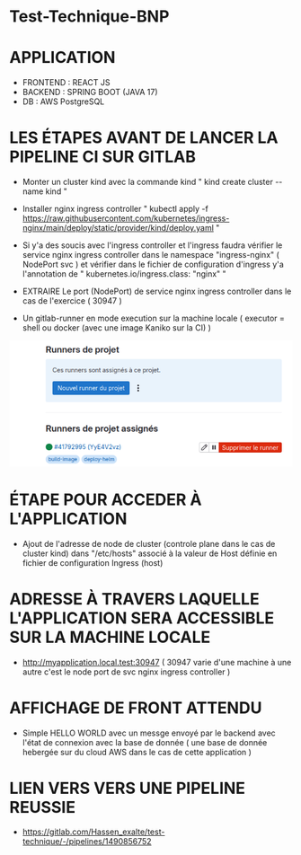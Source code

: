 # Test-Technique-BNP

# APPLICATION 

- FRONTEND : REACT JS 
- BACKEND : SPRING BOOT (JAVA 17)
- DB : AWS PostgreSQL


# LES ÉTAPES AVANT DE LANCER LA PIPELINE CI SUR GITLAB 

- Monter un cluster kind avec la commande kind  " kind create cluster --name kind " 
- Installer nginx ingress controller  " kubectl apply -f https://raw.githubusercontent.com/kubernetes/ingress-nginx/main/deploy/static/provider/kind/deploy.yaml " 
- Si y'a des soucis avec l'ingress controller et l'ingress faudra vérifier le service nginx ingress controller dans le namespace "ingress-nginx" ( NodePort svc )  et vérifier dans le fichier de configuration d'ingress y'a l'annotation de " kubernetes.io/ingress.class: "nginx" "  

- EXTRAIRE Le port (NodePort) de service nginx ingress controller dans le cas de l'exercice ( 30947 )

- Un gitlab-runner en mode execution sur la machine locale ( executor = shell ou docker (avec une image Kaniko sur la CI) ) 

![alt text](image-1.png) 


# ÉTAPE POUR ACCEDER À L'APPLICATION

- Ajout de l'adresse de node de cluster (controle plane dans le cas de cluster kind) dans "/etc/hosts"  associé à la valeur de Host définie en fichier de configuration Ingress (host)


# ADRESSE À TRAVERS LAQUELLE L'APPLICATION SERA ACCESSIBLE SUR LA MACHINE LOCALE 

- http://myapplication.local.test:30947   ( 30947 varie d'une machine à une autre c'est le node port de svc nginx ingress controller ) 

# AFFICHAGE DE FRONT ATTENDU 

- Simple HELLO WORLD avec un messge envoyé par le backend avec l'état de connexion avec la base de donnée ( une base de donnée hebergée sur du cloud AWS dans le cas de cette application )   




# LIEN VERS VERS UNE PIPELINE REUSSIE 

- https://gitlab.com/Hassen_exalte/test-technique/-/pipelines/1490856752
